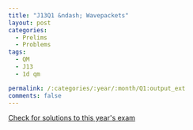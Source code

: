```yaml
---
title: "J13Q1 &ndash; Wavepackets"
layout: post
categories:
  - Prelims
  - Problems
tags:
  - QM
  - J13
  - 1d qm

permalink: /:categories/:year/:month/Q1:output_ext
comments: false
---
```

<object data="2013J1Q.pdf" type="application/pdf" width="100%" height="500"></object>
<div class="message"><a href='https://princetonprelim.com/prelim/30/'>Check for solutions to this year's exam</a></div>